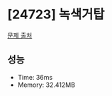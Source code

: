 # [24723] 녹색거탑

[문제 출처](https://www.acmicpc.net/problem/24723)

## 성능

- Time: 36ms
- Memory: 32.412MB
